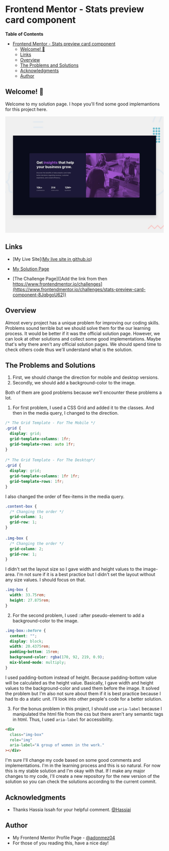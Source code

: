 # Frontend Mentor - Stats preview card component

**Table of Contents**

- [Frontend Mentor - Stats preview card component](#frontend-mentor---stats-preview-card-component)
  - [Welcome! 👋](#welcome-)
  - [Links](#links)
  - [Overview](#overview)
  - [The Problems and Solutions](#the-problems-and-solutions)
  - [Acknowledgments](#acknowledgments)
  - [Author](#author)

## Welcome! 👋

Welcome to my solution page. I hope you'll find some good implemantions for this project here.

![Stats preview card component](./design/desktop-preview.jpg)

## Links

- [My Live Site]([My live site in github.io](https://adonmez04.github.io/FEM-3-Stats-preview-card-component-v1/))

- [My Solution Page](https://www.frontendmentor.io/solutions/fem3statspreviewcardcomponent-v11-xAYXaBsNli)

- [The Challenge Page]([Add the link from then https://www.frontendmentor.io/challenges](https://www.frontendmentor.io/challenges/stats-preview-card-component-8JqbgoU62))

## Overview

Almost every project has a unique problem for improving our coding skills. Problems sound terrible but we should solve them for the our learning process. It would be better if it was the official solution page. However, we can look at other solutions and collect some good implementations. Maybe that's why there aren't any official solution pages. We should spend time to check others code thus we'll understand what is the solution.

## The Problems and Solutions

1. First, we should change the direction for mobile and desktop versions.
2. Secondly, we should add a background-color to the image.

Both of them are good problems because we'll encounter these problems a lot.

1. For first problem, I used a CSS Grid and added it to the classes. And then in the media query, I changed to the direction.

```css
/* The Grid Template - For The Mobile */
.grid {
  display: grid;
  grid-template-columns: 1fr;
  grid-template-rows: auto 1fr;
}

/* The Grid Template - For The Desktop*/
.grid {
  display: grid;
  grid-template-columns: 1fr 1fr;
  grid-template-rows: 1fr;
}
```

I also changed the order of flex-items in the media query.

```css
.content-box {
  /* Changing the order */
  grid-column: 1;
  grid-row: 1;
}

.img-box {
  /* Changing the order */
  grid-column: 2;
  grid-row: 1;
}
```

I didn't set the layout size so I gave width and height values to the image-area. I'm not sure if it is a best practice but I didn't set the layout without any size values. I should focus on that.

```css
.img-box {
  width: 33.75rem;
  height: 27.875rem;
}
```

2. For the second problem, I used ::after pseudo-element to add a background-color to the image.

```css
.img-box::before {
  content: "";
  display: block;
  width: 20.4375rem;
  padding-bottom: 15rem;
  background-color: rgba(170, 92, 219, 0.9);
  mix-blend-mode: multiply;
}
```

I used padding-bottom instead of height. Because padding-bottom value will be calculated as the height value. Basically, I gave width and height values to the background-color and used them before the image. It solved the problem but I'm also not sure about them if it is best practice because I had to do a static unit. I'll look into other people's code for a better solution.

3. For the bonus problem in this project, I should use `aria-label` because I manipulated the html file from the css but there aren't any semantic tags in html. Thus, I used `aria-label` for accessibility.

```html
<div
  class="img-box"
  role="img"
  aria-label="A group of women in the work."
></div>
```

I'm sure I'll change my code based on some good comments and implementations. I'm in the learning process and this is so natural. For now this is my stable solution and I'm okay with that. If I make any major changes to my code, I'll create a new repository for the new version of the solution so you can check the solutions according to the current commit.

<!-- ## My Questions -->

<!-- ## Feedbacks -->

<!-- ## Good Implementations -->

<!-- ## Useful Resources -->

<!-- - [The link title](The link) -->

## Acknowledgments

- Thanks Hassia Issah for your helpful comment. [@Hassiai](https://www.frontendmentor.io/profile/Hassiai)

## Author

- My Frontend Mentor Profile Page - [@adonmez04](https://www.frontendmentor.io/profile/adonmez04)
- For those of you reading this, have a nice day!
